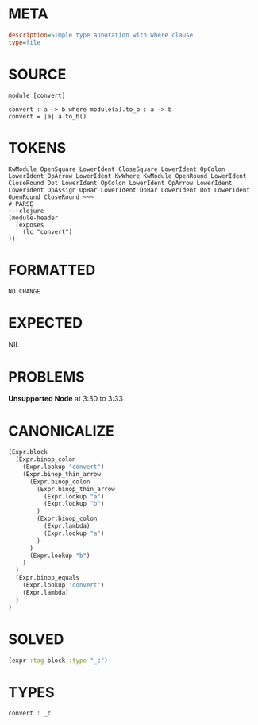 # META
~~~ini
description=Simple type annotation with where clause
type=file
~~~
# SOURCE
~~~roc
module [convert]

convert : a -> b where module(a).to_b : a -> b
convert = |a| a.to_b()
~~~
# TOKENS
~~~text
KwModule OpenSquare LowerIdent CloseSquare LowerIdent OpColon LowerIdent OpArrow LowerIdent KwWhere KwModule OpenRound LowerIdent CloseRound Dot LowerIdent OpColon LowerIdent OpArrow LowerIdent LowerIdent OpAssign OpBar LowerIdent OpBar LowerIdent Dot LowerIdent OpenRound CloseRound ~~~
# PARSE
~~~clojure
(module-header
  (exposes
    (lc "convert")
))
~~~
# FORMATTED
~~~roc
NO CHANGE
~~~
# EXPECTED
NIL
# PROBLEMS
**Unsupported Node**
at 3:30 to 3:33

# CANONICALIZE
~~~clojure
(Expr.block
  (Expr.binop_colon
    (Expr.lookup "convert")
    (Expr.binop_thin_arrow
      (Expr.binop_colon
        (Expr.binop_thin_arrow
          (Expr.lookup "a")
          (Expr.lookup "b")
        )
        (Expr.binop_colon
          (Expr.lambda)
          (Expr.lookup "a")
        )
      )
      (Expr.lookup "b")
    )
  )
  (Expr.binop_equals
    (Expr.lookup "convert")
    (Expr.lambda)
  )
)
~~~
# SOLVED
~~~clojure
(expr :tag block :type "_c")
~~~
# TYPES
~~~roc
convert : _c
~~~
